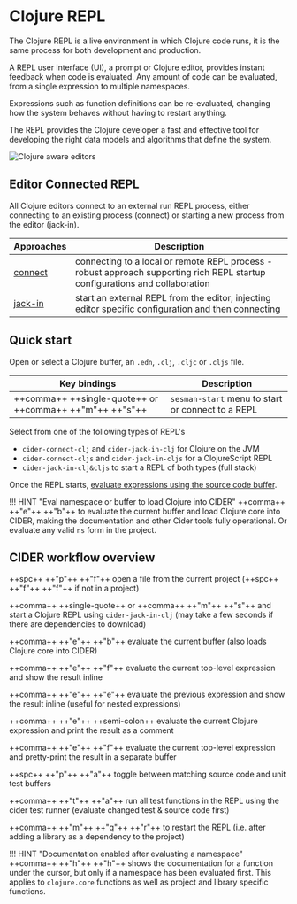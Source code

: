 # Clojure REPL

The Clojure REPL is a live environment in which Clojure code runs, it is the same process for both development and production.

A REPL user interface (UI), a prompt or Clojure editor, provides instant feedback when code is evaluated. Any amount of code can be evaluated, from a single expression to multiple namespaces.

Expressions such as function definitions can be re-evaluated, changing how the system behaves without having to restart anything.

The REPL provides the Clojure developer a fast and effective tool for developing the right data models and algorithms that define the system.

![Clojure aware editors](https://raw.githubusercontent.com/practicalli/graphic-design/live/clojure/clojure-repl-terminal-editor.png)


## Editor Connected REPL

All Clojure editors connect to an external run REPL process, either connecting to an existing process (connect) or starting a new process from the editor (jack-in).

| Approaches                 | Description                                                                                                                  |
|----------------------------|------------------------------------------------------------------------------------------------------------------------------|
| [connect](connect-to-repl) | connecting to a local or remote REPL process - robust approach supporting rich REPL startup configurations and collaboration |
| [jack-in](jack-in-to-repl) | start an external REPL from the editor, injecting editor specific configuration and then connecting                          |



## Quick start

Open or select a Clojure buffer, an `.edn`, `.clj`, `.cljc` or `.cljs` file.

| Key bindings                                            | Description                                       |
|---------------------------------------------------------|---------------------------------------------------|
| ++comma++ ++single-quote++ or ++comma++ ++"m"++ ++"s"++ | `sesman-start` menu to start or connect to a REPL |

Select from one of the following types of REPL's
* `cider-connect-clj` and `cider-jack-in-clj` for Clojure on the JVM
* `cider-connect-cljs` and `cider-jack-in-cljs` for a ClojureScript REPL
* `cider-jack-in-clj&cljs` to start a REPL of both types (full stack)

Once the REPL starts, [evaluate expressions using the source code buffer](/evaluating-clojure/).

!!! HINT "Eval namespace or buffer to load Clojure into CIDER"
    ++comma++ ++"e"++ ++"b"++ to evaluate the current buffer and load Clojure core into CIDER, making the documentation and other Cider tools fully operational.  Or evaluate any valid `ns` form in the project.


## CIDER workflow overview

++spc++ ++"p"++ ++"f"++ open a file from the current project (++spc++ ++"f"++ ++"f"++  if not in a project)

++comma++ ++single-quote++ or ++comma++ ++"m"++ ++"s"++ and start a Clojure REPL using `cider-jack-in-clj` (may take a few seconds if there are dependencies to download)

++comma++ ++"e"++ ++"b"++ evaluate the current buffer (also loads Clojure core into CIDER)

++comma++ ++"e"++ ++"f"++ evaluate the current top-level expression and show the result inline

++comma++ ++"e"++ ++"e"++ evaluate the previous expression and show the result inline (useful for nested expressions)

++comma++ ++"e"++ ++semi-colon++ evaluate the current Clojure expression and print the result as a comment

++comma++ ++"e"++ ++"f"++ evaluate the current top-level expression and pretty-print the result in a separate buffer

++spc++ ++"p"++ ++"a"++ toggle between matching source code and unit test buffers

++comma++ ++"t"++ ++"a"++ run all test functions in the REPL using the cider test runner (evaluate changed test & source code first)

++comma++ ++"m"++ ++"q"++ ++"r"++ to restart the REPL (i.e. after adding a library as a dependency to the project)


!!! HINT "Documentation enabled after evaluating a namespace"
    ++comma++ ++"h"++ ++"h"++  shows the documentation for a function under the cursor, but only if a namespace has been evaluated first.  This applies to `clojure.core` functions as well as project and library specific functions.
